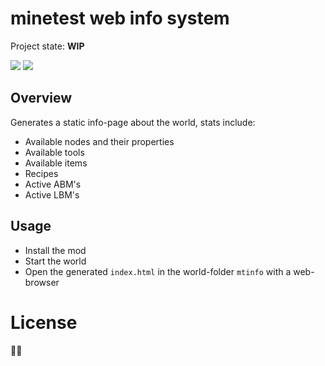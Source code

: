 
# minetest web info system

Project state: **WIP**

![](https://github.com/thomasrudin-mt/mtinfo/workflows/luacheck/badge.svg)
![](https://github.com/thomasrudin-mt/mtinfo/workflows/jshint/badge.svg)


## Overview

Generates a static info-page about the world, stats include:

* Available nodes and their properties
* Available tools
* Available items
* Recipes
* Active ABM's
* Active LBM's

## Usage

* Install the mod
* Start the world
* Open the generated `index.html` in the world-folder `mtinfo` with a web-browser

# License

:man_shrugging:
